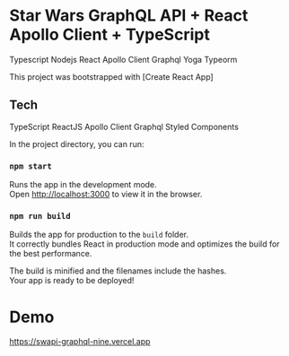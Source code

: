 # Star Wars GraphQL API + React Apollo Client + TypeScript


Typescript
Nodejs
React
Apollo Client
Graphql Yoga
Typeorm

This project was bootstrapped with [Create React App]

## Tech

TypeScript
ReactJS
Apollo Client
Graphql
Styled Components

In the project directory, you can run:

### `npm start`

Runs the app in the development mode.\
Open [http://localhost:3000](http://localhost:3000) to view it in the browser.


### `npm run build`

Builds the app for production to the `build` folder.\
It correctly bundles React in production mode and optimizes the build for the best performance.

The build is minified and the filenames include the hashes.\
Your app is ready to be deployed!


# Demo

https://swapi-graphql-nine.vercel.app

